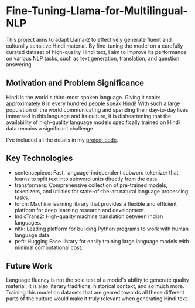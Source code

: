 # Fine-Tuning-Llama-for-Multilingual-NLP

This project aims to adapt Llama-2 to effectively generate fluent and culturally sensitive Hindi material. By fine-tuning the model on a carefully curated dataset of high-quality Hindi text, I aim to improve its performance on various NLP tasks, such as text generation, translation, and question answering.

## Motivation and Problem Significance

Hindi is the world's third-most spoken language. Giving it scale: approximately 8 in every hundred people speak Hindi! With such a large population of the world communicating and spending their day-to-day lives immersed in this language and its culture, it is disheartening that the availability of high-quality language models specifically trained on Hindi data remains a significant challenge.

I've included all the details in my [project code](https://github.com/ynadge/Fine-Tuning-Llama-for-Multilingual-NLP/blob/main/Lamma_2_Hindi_Finetuned.ipynb).

## Key Technologies
* sentencepiece: Fast, language-independent subword tokenizer that learns to split text into subword units directly from the data.
* transformers: Comprehensive collection of pre-trained models, tokenizers, and utilities for state-of-the-art natural language processing tasks.
* torch: Machine learning library that provides a flexible and efficient platform for deep learning research and development.
* IndicTrans2: High-quality machine translation between Indian languages.
* nltk: Leading platform for building Python programs to work with human language data.
* peft: Hugging Face library for easily training large language models with minimal computational cost.

## Future Work
Language fluency is not the sole test of a model's ability to generate quality material; it is also literary traditions, historical context, and so much more. Training this model on datasets that are geared towards all these different parts of the culture would make it truly relevant when generating Hindi text.

